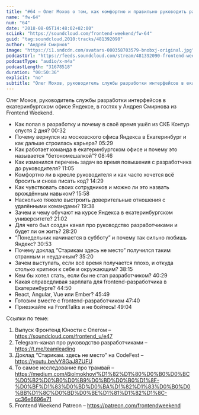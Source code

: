 ```yaml
---
title: "#64 – Олег Мохов о том, как комфортно и правильно руководить разработчиками"
name: "fw-64"
num: "64"
date: "2018-08-05T14:48:02+02:00"
scLink: "https://soundcloud.com/frontend-weekend/fw-64"
guid: "tag:soundcloud,2010:tracks/481392090"
author: "Андрей Смирнов"
image: "https://i1.sndcdn.com/avatars-000358703579-bnobxj-original.jpg"
podcastUrl: "https://feeds.soundcloud.com/stream/481392090-frontend-weekend-fw-64.m4a"
podcastType: "audio/x-m4a"
podcastLength: "31678518"
duration: "00:50:36"
explicit: "no"
subtitle: "Олег Мохов, руководитель службы разработки интерфейсов в екатеринбургском офисе Яндексе, в гостях у Андрея Смирнова из Frontend Weekend. "
---
```

Олег Мохов, руководитель службы разработки интерфейсов в екатеринбургском офисе Яндексе, в гостях у Андрея Смирнова из Frontend Weekend. 

- Как попал в разработку и почему в своё время ушёл из СКБ Контур спустя 2 дня? 00:32
- Почему вернулся из московского офиса Яндекса в Екатеринбург и как дальше строилась карьера? 05:29
- Как работает команда в екатеринбургском офисе и почему это называется “бетономешалкой”? 08:46
- Как изменился перечень задач во время повышения с разработчика до руководителя? 11:05
- Комфортно ли в кресле руководителя и как часто хочется всё бросить и снова писать код? 14:29
- Как чувствовать своих сотрудников и можно ли это назвать врождённым навыком? 15:58
- Насколько тяжело выстроить доверительные отношения с удалёнными командами? 19:38
- Зачем и чему обучают на курсе Яндекса в екатеринбургском университете? 21:02
- Для чего был создан канал про руководство разработчиками и будет ли он жить? 28:20
- “Понедельник начинается в субботу” и почему так сильно любишь Яндекс? 30:53
- Почему доклад “Старикам здесь не место” получился таким странным и неудачным? 35:20
- Зачем выступать, если всё время получается плохо, и откуда столько критики к себе и окружающим? 38:15
- Кем бы хотел стать, если бы не стал разработчиком? 40:29
- Какая справедливая зарплата для frontend-разработчика в Екатеринбурге? 44:50
- React, Angular, Vue или Ember? 45:49
- Готовим вместе с frontend-разработчиком 47:40
- Приезжайте на FrontTalks и не бойтесь! 49:04

Ссылки по теме:
1) Выпуск Фронтенд Юности с Олегом – https://soundcloud.com/frontend_u/e47
2) Telegram-канал про руководство разработчиками – https://t.me/teamleading
3) Доклад “Старикам. здесь не место” на CodeFest – https://youtu.be/vY8GaJ8ZUFU
4) То самое исследование про трамвай – https://medium.com/@olmokhov/%D1%82%D1%80%D0%B0%D0%BC%D0%B2%D0%B0%D0%B9%D0%BD%D0%B0%D1%8F-%D0%BF%D1%83%D0%BD%D0%BA%D1%82%D1%83%D0%B0%D0%BB%D1%8C%D0%BD%D0%BE%D1%81%D1%82%D1%8C-cc36e6696e71
5) Frontend Weekend Patreon – https://patreon.com/frontendweekend